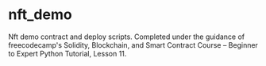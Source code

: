 # nft_demo
Nft demo contract and deploy scripts. Completed under the guidance of freecodecamp's
Solidity, Blockchain, and Smart Contract Course – Beginner to Expert Python Tutorial, Lesson 11. 
